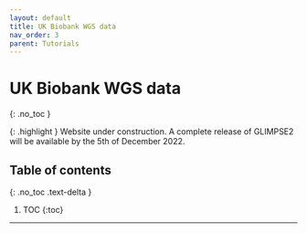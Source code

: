 ```yaml
---
layout: default
title: UK Biobank WGS data
nav_order: 3
parent: Tutorials
---
```

# UK Biobank WGS data
{: .no_toc }

{: .highlight }
Website under construction. A complete release of GLIMPSE2 will be available by the 5th of December 2022.


## Table of contents
{: .no_toc .text-delta }

1. TOC
{:toc}

---




















